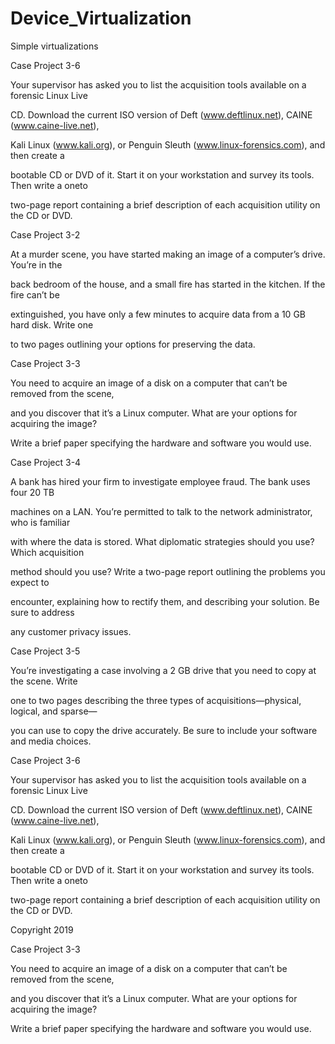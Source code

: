 # Device_Virtualization

 Simple virtualizations


Case Project 3-6

Your supervisor has asked you to list the acquisition tools available on a forensic Linux Live

CD. Download the current ISO version of Deft (www.deftlinux.net), CAINE (www.caine-live.net),

Kali Linux (www.kali.org), or Penguin Sleuth (www.linux-forensics.com), and then create a

bootable CD or DVD of it. Start it on your workstation and survey its tools. Then write a oneto

two-page report containing a brief description of each acquisition utility on the CD or DVD.

Case Project 3-2

At a murder scene, you have started making an image of a computer’s drive. You’re in the

back bedroom of the house, and a small fire has started in the kitchen. If the fire can’t be

extinguished, you have only a few minutes to acquire data from a 10 GB hard disk. Write one

to two pages outlining your options for preserving the data.

Case Project 3-3

You need to acquire an image of a disk on a computer that can’t be removed from the scene,

and you discover that it’s a Linux computer. What are your options for acquiring the image?

Write a brief paper specifying the hardware and software you would use.

Case Project 3-4

A bank has hired your firm to investigate employee fraud. The bank uses four 20 TB

machines on a LAN. You’re permitted to talk to the network administrator, who is familiar

with where the data is stored. What diplomatic strategies should you use? Which acquisition

method should you use? Write a two-page report outlining the problems you expect to

encounter, explaining how to rectify them, and describing your solution. Be sure to address

any customer privacy issues.

Case Project 3-5

You’re investigating a case involving a 2 GB drive that you need to copy at the scene. Write

one to two pages describing the three types of acquisitions—physical, logical, and sparse—

you can use to copy the drive accurately. Be sure to include your software and media choices.

Case Project 3-6

Your supervisor has asked you to list the acquisition tools available on a forensic Linux Live

CD. Download the current ISO version of Deft (www.deftlinux.net), CAINE (www.caine-live.net),

Kali Linux (www.kali.org), or Penguin Sleuth (www.linux-forensics.com), and then create a

bootable CD or DVD of it. Start it on your workstation and survey its tools. Then write a oneto

two-page report containing a brief description of each acquisition utility on the CD or DVD.

Copyright 2019

Case Project 3-3

You need to acquire an image of a disk on a computer that can’t be removed from the scene,

and you discover that it’s a Linux computer. What are your options for acquiring the image?

Write a brief paper specifying the hardware and software you would use.
